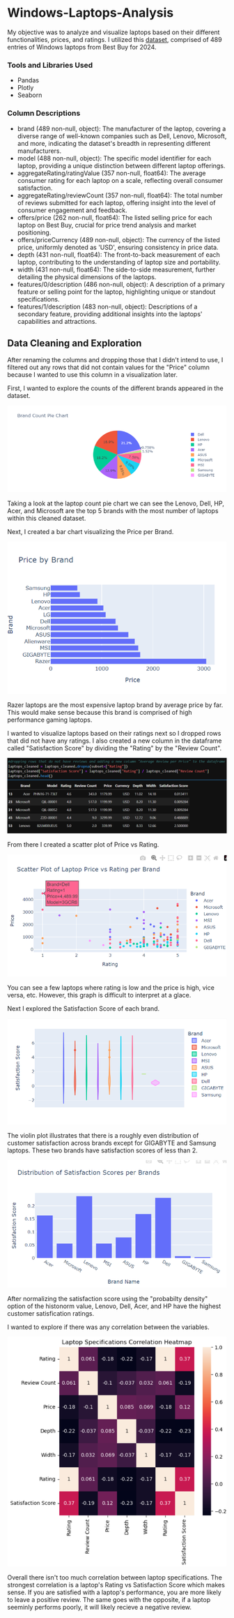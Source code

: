 # Windows-Laptops-Analysis

My objective was to analyze and visualize laptops based on their different functionalities, prices, and ratings. I utilized this [dataset](https://www.kaggle.com/datasets/kanchana1990/best-buy-2024-windows-laptops?resource=download), comprised of 489 entries of Windows laptops from Best Buy for 2024. 

### Tools and Libraries Used
* Pandas
* Plotly
* Seaborn

### Column Descriptions

* brand (489 non-null, object): The manufacturer of the laptop, covering a diverse range of well-known companies such as Dell, Lenovo, Microsoft, and more, indicating the dataset's breadth in representing different manufacturers.
* model (488 non-null, object): The specific model identifier for each laptop, providing a unique distinction between different laptop offerings.
* aggregateRating/ratingValue (357 non-null, float64): The average consumer rating for each laptop on a scale, reflecting overall consumer satisfaction.
* aggregateRating/reviewCount (357 non-null, float64): The total number of reviews submitted for each laptop, offering insight into the level of consumer engagement and feedback.
* offers/price (262 non-null, float64): The listed selling price for each laptop on Best Buy, crucial for price trend analysis and market positioning.
* offers/priceCurrency (489 non-null, object): The currency of the listed price, uniformly denoted as 'USD', ensuring consistency in price data.
* depth (431 non-null, float64): The front-to-back measurement of each laptop, contributing to the understanding of laptop size and portability.
* width (431 non-null, float64): The side-to-side measurement, further detailing the physical dimensions of the laptops.
* features/0/description (486 non-null, object): A description of a primary feature or selling point for the laptop, highlighting unique or standout specifications.
* features/1/description (483 non-null, object): Descriptions of a secondary feature, providing additional insights into the laptops' capabilities and attractions.

## Data Cleaning and Exploration

After renaming the columns and dropping those that I didn't intend to use, I filtered out any rows that did not contain values for the "Price" column because I wanted to use this column in a visualization later.

First, I wanted to explore the counts of the different brands appeared in the dataset.

![pie](Images/pie.png)

Taking a look at the laptop count pie chart we can see the Lenovo, Dell, HP, Acer, and Microsoft are the top 5 brands with the most number of laptops within this cleaned dataset.


Next, I created a bar chart visualizing the Price per Brand. 

![pricevbrand](Images/pricevsbrand.PNG) 

Razer laptops are the most expensive laptop brand by average price by far. This would make sense because this brand is comprised of high performance gaming laptops.

I wanted to visualize laptops based on their ratings next so I dropped rows that did not have any ratings. I also created a new column in the dataframe called "Satisfaction Score" by dividing the "Rating" by the "Review Count". 

![cleaneddf](Images/cleaneddf.PNG) 

From there I created a scatter plot of Price vs Rating. 

![scatter](Images/scatter.png)

You can see a few laptops where rating is low and the price is high, vice versa, etc. However, this graph is difficult to interpret at a glace.

Next I explored the Satisfaction Score of each brand. 

![violin](Images/violin.PNG)

The violin plot illustrates that there is a roughly even distribution of customer satisfaction across brands except for GIGABYTE and Samsung laptops. These two brands have satisfaction scores of less than 2.

![histo](Images/histo.PNG)

After normalizing the satisfaction score using the "probabilty density" option of the histonorm value, Lenovo, Dell, Acer, and HP have the highest customer satisfication ratings. 

I wanted to explore if there was any correlation between the variables. 

![heatmap](Images/heatmap.PNG)

Overall there isn't too much correlation between laptop specifications. The strongest correlation is a laptop's Rating vs Satisfaction Score which makes sense. If you are satisfied with a laptop's performance, you are more likely to leave a positive review. The same goes with the opposite, if a laptop seeminly performs poorly, it will likely recieve a negative review. 